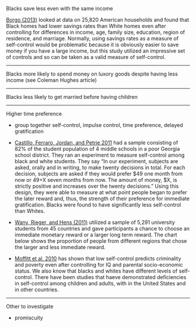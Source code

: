 Blacks save less even with the same income

[Borgo (2013)](http://www.iza.org/conference_files/SUMS_2013/dal_borgo_m5011.pdf) looked at data on 25,820 American households and found that Black homes had lower savings rates than White homes even after controlling for differences in income, age, family size, education, region of residence, and marriage. Normally, using savings rates as a measure of self-control would be problematic because it is obviously easier to save money if you have a large income, but this study utilized an impressive set of controls and so can be taken as a valid measure of self-control.

---

Blacks more likely to spend money on luxory goods despite having less income (see Coleman Hughes article)

---

Blacks less likely to get married before having children

---

Higher time preference

- group together self-control, impulse control, time preference, delayed gratification

* [Castillo, Ferraro, Jordan, and Petrie 2011](https://thealternativehypothesis.org/index.php/2016/06/11/racial-differences-in-self-control/Castillo,%20Ferraro,%20Jordan,%20and%20Petrie%20(2011)) had a sample consisting of 82% of the student population of 4 middle schools in a poor Georgia school district. They ran an experiment to measure self-control among black and white students. They say “In our experiment, subjects are asked, orally and in writing, to make twenty decisions in total. For each decision, subjects are asked if they would prefer $49 one month from now or $49+$X seven months from now. The amount of money, $X, is strictly positive and increases over the twenty decisions.” Using this design, they were able to measure at what point people began to prefer the later reward and, thus, the strength of their preference for immediate gratification. Blacks were found to have significantly less self-control than Whites.
* [Wany, Rieger, and Hens (2011)](http://papers.ssrn.com/sol3/papers.cfm?abstract_id=1481443) utilized a sample of 5,291 university students from 45 countries and gave participants a chance to choose an immediate monetary reward or a larger long term reward. The chart below shows the proportion of people from different regions that chose the larger and less immediate reward.

* [Moffitt et al. 2010](http://www.pnas.org/content/108/7/2693.full.pdf) has shown that low self-control predicts criminality and poverty even after controlling for IQ and parental socio-economic status. We also know that blacks and whites have different levels of self-control. There have been studies that haeve demonstrated deficiencies in self-control among children and adults, with in the United States and in other countries. 

---

Other to investigate
- promiscuity